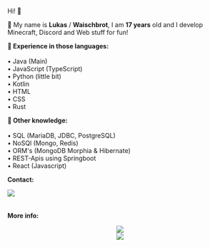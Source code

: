 Hi! 👋

:bust_in_silhouette: My name is **Lukas** / **Waischbrot**, I am **17 years** old and I develop Minecraft, Discord and Web stuff for fun!

<p>
  <b>
    🚀 Experience in those languages:<br/>
  </b>
  <br/>
  • Java (Main)<br/>
  • JavaScript (TypeScript)<br/>
  • Python (little bit)<br/>
  • Kotlin<br/>
  • HTML<br/>
  • CSS<br/>
  • Rust<br/>
</p>

<p>
  <b>
    📜 Other knowledge:<br />
  </b>
  <br />
  • SQL (MariaDB, JDBC, PostgreSQL)<br />
  • NoSQl (Mongo, Redis)<br />
  • ORM's (MongoDB Morphia & Hibernate)<br />
  • REST-Apis using Springboot<br />
  • React (Javascript)<br />
</p>

<div>
<p>
  <b>
    Contact:
  </b>
</p>

  <a href="mailto:waischbrot@quantentunnel.de">
      <img align="center" src="https://img.shields.io/badge/waischbrot@quantentunnel.de-0A0A0A?style=for-the-badge&logo=microsoft-outlook&logoColor=white">
    </a>
</div>
ﾠ
<p>
  <b>
    More info:
  </b>
</p>

<div align="center">
  <a href="https://github.com/Waischbrot">
    <img src="https://komarev.com/ghpvc/?username=Waischbrot&style=for-the-badge">
  </a>
</div>

<div align="center">
  <a href="https://github.com/Waischbrot">
    <img align="center" src="https://github-readme-stats.vercel.app/api?username=Waischbrot&repo=Waischbrot&count_private=true&include_all_commits=true&show_icons=true&theme=midnight-purple&card_width=1080">
  </a>
</div>
